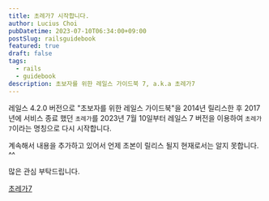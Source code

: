 ```yaml
---
title: 초레가7 시작합니다.
author: Lucius Choi
pubDatetime: 2023-07-10T06:34:00+09:00
postSlug: railsguidebook
featured: true
draft: false
tags:
  - rails
  - guidebook
description: 초보자를 위한 레일스 가이드북 7, a.k.a 초레가7
---
```


레일스 4.2.0 버전으로 "초보자를 위한 레일스 가이드북"을 2014년 릴리스한 후 2017년에 서비스 종료 했던 `초레가`를 2023년 7월 10일부터 레일스 7 버전을 이용하여 `초레가7`이라는 명칭으로 다시 시작합니다.

계속해서 내용을 추가하고 있어서 언제 초본이 릴리스 될지 현재로서는 알지 못합니다. ^^

많은 관심 부탁드립니다.

[초레가7](https://www.railsguidebook.kr)
